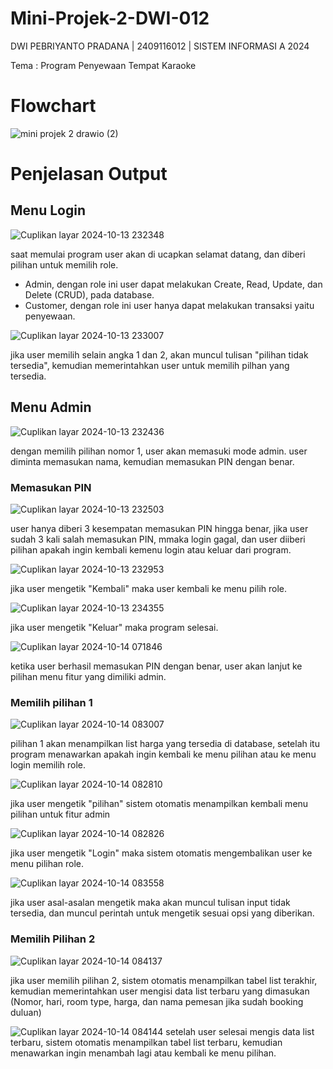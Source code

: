 # Mini-Projek-2-DWI-012
DWI PEBRIYANTO PRADANA | 2409116012 | SISTEM INFORMASI A 2024

Tema : Program Penyewaan Tempat Karaoke

# Flowchart
![mini projek 2 drawio (2)](https://github.com/user-attachments/assets/21b3f3d3-ddea-469a-92d1-564f061b850a)


# Penjelasan Output
## Menu Login
![Cuplikan layar 2024-10-13 232348](https://github.com/user-attachments/assets/bdac73d1-6db4-48a9-9916-5c5e697d134e)

saat memulai program user akan di ucapkan selamat datang, dan diberi pilihan untuk memilih role.
- Admin, dengan role ini user dapat melakukan Create, Read, Update, dan Delete (CRUD), pada database.
- Customer, dengan role ini user hanya dapat melakukan transaksi yaitu penyewaan.

![Cuplikan layar 2024-10-13 233007](https://github.com/user-attachments/assets/3f507eb4-decc-497e-9bcc-50c8741eb90d)

jika user memilih selain angka 1 dan 2, akan muncul tulisan "pilihan tidak tersedia", kemudian memerintahkan user untuk memilih pilhan yang tersedia.

## Menu Admin
![Cuplikan layar 2024-10-13 232436](https://github.com/user-attachments/assets/3c38d77e-a79e-408c-b507-ffde6cbb6301)

dengan memilih pilihan nomor 1, user akan memasuki mode admin. user diminta memasukan nama, kemudian memasukan PIN dengan benar.

### Memasukan PIN
![Cuplikan layar 2024-10-13 232503](https://github.com/user-attachments/assets/60155db2-186c-4f97-a494-09661412cc22)

user hanya diberi 3 kesempatan memasukan PIN hingga benar, jika user sudah 3 kali salah memasukan PIN, mmaka login gagal, dan user diiberi pilihan apakah ingin kembali kemenu login atau keluar dari program.

![Cuplikan layar 2024-10-13 232953](https://github.com/user-attachments/assets/74e03add-8eda-4594-b12c-5aad8dd3e6a4)

jika user mengetik "Kembali" maka user kembali ke menu pilih role.

![Cuplikan layar 2024-10-13 234355](https://github.com/user-attachments/assets/64651c05-f7e1-4b77-ade4-d391085a17bf)

jika user mengetik "Keluar" maka program selesai.

![Cuplikan layar 2024-10-14 071846](https://github.com/user-attachments/assets/65402fd9-55ee-4721-b1e9-455d81fa45ea)

ketika user berhasil memasukan PIN dengan benar, user akan lanjut ke pilihan menu fitur yang dimiliki admin.

### Memilih pilihan 1
![Cuplikan layar 2024-10-14 083007](https://github.com/user-attachments/assets/a12edbf6-07d7-4a75-be6a-375673fe654b)

pilihan 1 akan menampilkan list harga yang tersedia di database, setelah itu program menawarkan apakah ingin kembali ke menu pilihan atau ke menu login memilih role.

![Cuplikan layar 2024-10-14 082810](https://github.com/user-attachments/assets/540fc354-715a-4671-9483-0049d6c36a5c)

jika user mengetik "pilihan" sistem otomatis menampilkan kembali menu pilihan untuk fitur admin

![Cuplikan layar 2024-10-14 082826](https://github.com/user-attachments/assets/72d84de4-d33d-4efc-9a47-58fe63b7568e)

jika user mengetik "Login" maka sistem otomatis mengembalikan user ke menu pilihan role.

![Cuplikan layar 2024-10-14 083558](https://github.com/user-attachments/assets/502d472d-f13d-4a47-af51-0c2fb4da014b)

jika user asal-asalan mengetik maka akan muncul tulisan input tidak tersedia, dan muncul perintah untuk mengetik sesuai opsi yang diberikan.

### Memilih Pilihan 2
![Cuplikan layar 2024-10-14 084137](https://github.com/user-attachments/assets/433ca592-b4f5-4f1f-b1fd-1f9032ca244b)

jika user memilih pilihan 2, sistem otomatis menampilkan tabel list terakhir, kemudian memerintahkan user mengisi data list terbaru yang dimasukan (Nomor, hari, room type, harga, dan nama pemesan jika sudah booking duluan)

![Cuplikan layar 2024-10-14 084144](https://github.com/user-attachments/assets/b5445712-fc2e-4095-9d70-35f62586c5f2)
setelah user selesai mengis data list terbaru, sistem otomatis menampilkan tabel list terbaru, kemudian menawarkan ingin menambah lagi atau kembali ke menu pilihan.



